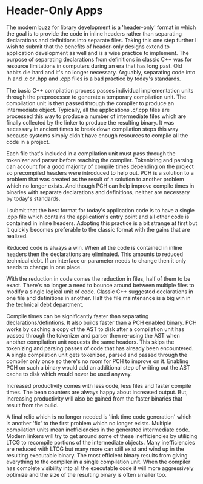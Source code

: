 Header-Only Apps
================
The modern buzz for library development is a 'header-only' format in which the goal is to provide the code in inline headers rather than separating declarations and definitions into separate files. Taking this one step further I wish to submit that the benefits of header-only designs extend to application development as well and is a wise practice to implement. The purpose of separating declarations from definitions in classic C++ was for resource limitations in computers during an era that has long past. Old habits die hard and it's no longer necessary. Arguably, separating code into .h and .c or .hpp and .cpp files is a bad practice by today's standards.

The basic C++ compilation process passes individual implementation units through the preprocessor to generate a temporary compilation unit. The compilation unit is then passed through the compiler to produce an intermediate object. Typically, all the applications .c/.cpp files are processed this way to produce a number of intermediate files which are finally collected by the linker to produce the resulting binary. It was necessary in ancient times to break down compilation steps this way because systems simply didn't have enough resources to compile all the code in a project. 

Each file that's included in a compilation unit must pass through the tokenizer and parser before reaching the compiler. Tokenizing and parsing can account for a good majority of compile times depending on the project so precompiled headers were introduced to help out. PCH is a solution to a problem that was created as the result of a solution to another problem which no longer exists. And though PCH can help improve compile times in binaries with separate declarations and definitions, neither are necessary by today's standards.

I submit that the best format for today's application code is to have a single .cpp file which contains the application's entry point and all other code is contained in inline headers. Adopting this practice is a bit strange at first but it quickly becomes preferable to the classic format with the gains that are realized.

Reduced code is always a win. When all the code is contained in inline headers then the declarations are eliminated. This amounts to reduced technical debt. If an interface or parameter needs to change then it only needs to change in one place.

With the reduction in code comes the reduction in files, half of them to be exact. There's no longer a need to bounce around between multiple files to modify a single logical unit of code. Classic C++ suggested declarations in one file and definitions in another. Half the file maintenance is a big win in the technical debt department.

Compile times can be significantly faster than separating declarations/defintions. It also builds faster than a PCH enabled binary.  PCH works by caching a copy of the AST to disk after a compilation unit has passed through the tokenizer and parser then re-using the AST when another compilation unit requests the same headers. This skips the tokenizing and parsing passes of code that has already been encountered. A single compilation unit gets tokenized, parsed and passed through the compiler only once so there's no room for PCH to improve on it. Enabling PCH on such a binary would add an additional step of writing out the AST cache to disk which would never be used anyway.

Increased productivity comes with less code, less files and faster compile times. The bean counters are always happy about increased output. But, increasing productivity will also be gained from the faster binaries that result from the build.

A final relic which is no longer needed is 'link time code generation' which is another 'fix' to the first problem which no longer exists. Multiple compilation units mean inefficiencies in the generated intermediate code. Modern linkers will try to get around some of these inefficiencies by utilizing LTCG to recompile portions of the intermediate objects. Many inefficiencies are reduced with LTCG but many more can still exist and wind up in the resulting executable binary. The most efficient binary results from giving everything to the compiler in a single compilation unit. When the compiler has complete visibility into all the executable code it will more aggressively optimize and the size of the resulting binary is often smaller too.

